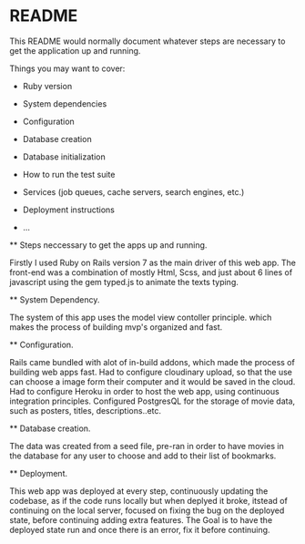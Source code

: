 # README

This README would normally document whatever steps are necessary to get the
application up and running.

Things you may want to cover:

* Ruby version

* System dependencies

* Configuration

* Database creation

* Database initialization

* How to run the test suite

* Services (job queues, cache servers, search engines, etc.)

* Deployment instructions

* ...

** Steps neccessary to get the apps up and running.

Firstly I used Ruby on Rails version 7 as the main driver of this web app. 
The front-end was a combination of mostly Html, Scss, and just about 6 lines of javascript using the gem typed.js to animate the texts typing.


** System Dependency.

The system of this app uses the model view contoller principle. which makes the process of building mvp's organized and fast.


** Configuration.

Rails came bundled with alot of in-build addons, which made the process of building web apps fast.
Had to configure cloudinary upload, so that the use can choose a image form their computer and it would be saved in the cloud.
Had to configure Heroku in order to host the web app, using continuous integration principles.
Configured PostgresQL for the storage of movie data, such as posters, titles, descriptions..etc.


** Database creation.

The data was created from a seed file, pre-ran in order to have movies in the database for any user to choose and add to their list of bookmarks.


** Deployment.

This web app was deployed at every step, continuously updating the codebase, as if the code runs locally but when deplyed it broke, itstead of continuing on the local server, focused on fixing the bug on the deployed state, before continuing adding extra features.
The Goal is to have the deployed state run and once there is an error, fix it before continuing. 






